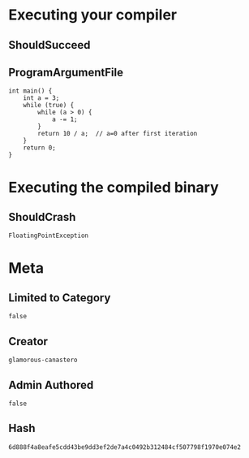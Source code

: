 # Executing your compiler

## ShouldSucceed

## ProgramArgumentFile

```
int main() {
    int a = 3;
    while (true) {
        while (a > 0) {
            a -= 1;
        }
        return 10 / a;  // a=0 after first iteration
    }
    return 0;
}
```

# Executing the compiled binary

## ShouldCrash

```
FloatingPointException
```

# Meta

## Limited to Category

```
false
```

## Creator

```
glamorous-canastero
```

## Admin Authored

```
false
```

## Hash

```
6d888f4a8eafe5cdd43be9dd3ef2de7a4c0492b312484cf507798f1970e074e2
```
